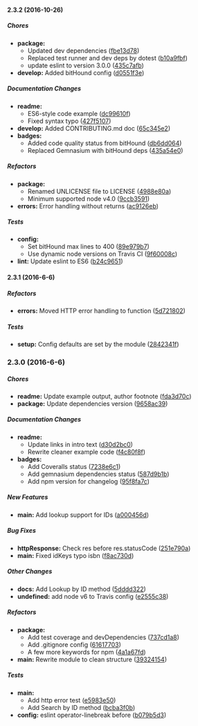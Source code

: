 #### 2.3.2 (2016-10-26)

##### Chores

* **package:**
  * Updated dev dependencies ([fbe13d78](https://github.com/fvdm/nodejs-searchitunes/commit/fbe13d782531c1fe47da66792a1227b71f8d359e))
  * Replaced test runner and dev deps by dotest ([b10a9fbf](https://github.com/fvdm/nodejs-searchitunes/commit/b10a9fbf1b2e176c645c086be178183245dc5228))
  * update eslint to version 3.0.0 ([435c7afb](https://github.com/fvdm/nodejs-searchitunes/commit/435c7afb89488c5cecb0ab3bf0662542427dac7f))
* **develop:** Added bitHound config ([d0551f3e](https://github.com/fvdm/nodejs-searchitunes/commit/d0551f3e15e9e8cac32280bccf496632937a8e17))

##### Documentation Changes

* **readme:**
  * ES6-style code example ([dc99610f](https://github.com/fvdm/nodejs-searchitunes/commit/dc99610f5a2173a6f3e55bfe98a11dc22fbc744f))
  * Fixed syntax typo ([427f5107](https://github.com/fvdm/nodejs-searchitunes/commit/427f51072ea987866b5edde8f41829bbb8723f89))
* **develop:** Added CONTRIBUTING.md doc ([65c345e2](https://github.com/fvdm/nodejs-searchitunes/commit/65c345e219ed6b1ac1388cd309b1135d488299ee))
* **badges:**
  * Added code quality status from bitHound ([db6dd064](https://github.com/fvdm/nodejs-searchitunes/commit/db6dd064127ab67222e3a446f5ac2e8edf22690a))
  * Replaced Gemnasium with bitHound deps ([435a54e0](https://github.com/fvdm/nodejs-searchitunes/commit/435a54e0a8e0f4b172603202a82a50222836c4f2))

##### Refactors

* **package:**
  * Renamed UNLICENSE file to LICENSE ([4988e80a](https://github.com/fvdm/nodejs-searchitunes/commit/4988e80a05440ed0c02c4a8017133a9588e1b0ae))
  * Minimum supported node v4.0 ([9ccb3591](https://github.com/fvdm/nodejs-searchitunes/commit/9ccb35911145b384962c205a0b206b99b2ae31f3))
* **errors:** Error handling without returns ([ac9126eb](https://github.com/fvdm/nodejs-searchitunes/commit/ac9126ebfb1be34103d93dd9df8f2f5dbbc14816))

##### Tests

* **config:**
  * Set bitHound max lines to 400 ([89e979b7](https://github.com/fvdm/nodejs-searchitunes/commit/89e979b78d25fd567bea984f78758cddceddc2e3))
  * Use dynamic node versions on Travis CI ([9f60008c](https://github.com/fvdm/nodejs-searchitunes/commit/9f60008ced5191f16db1b99263aad51becf006e4))
* **lint:** Update eslint to ES6 ([b24c9651](https://github.com/fvdm/nodejs-searchitunes/commit/b24c9651a8f44d14fdd39604db19da0582d97e03))

#### 2.3.1 (2016-6-6)

##### Refactors

* **errors:** Moved HTTP error handling to function ([5d721802](https://github.com/fvdm/nodejs-searchitunes/commit/5d721802dcef2c348d94113f4d336f02aedbb15e))

##### Tests

* **setup:** Config defaults are set by the module ([2842341f](https://github.com/fvdm/nodejs-searchitunes/commit/2842341fd4082a50183de5a5577ff060c81993be))

### 2.3.0 (2016-6-6)

##### Chores

* **readme:** Update example output, author footnote ([fda3d70c](https://github.com/fvdm/nodejs-searchitunes/commit/fda3d70c23dc44fc5f1c5e66ee7f6d155d00dee0))
* **package:** Update dependencies version ([9658ac39](https://github.com/fvdm/nodejs-searchitunes/commit/9658ac39fd07f101f7ca0a0cac5fac5854b7234f))

##### Documentation Changes

* **readme:**
  * Update links in intro text ([d30d2bc0](https://github.com/fvdm/nodejs-searchitunes/commit/d30d2bc0a8cb3d2ba162c934c86fef43872384b2))
  * Rewrite cleaner example code ([f4c80f8f](https://github.com/fvdm/nodejs-searchitunes/commit/f4c80f8f93d8bc3659affe709ea26163ddd87c51))
* **badges:**
  * Add Coveralls status ([7238e6c1](https://github.com/fvdm/nodejs-searchitunes/commit/7238e6c12ef4faa4670f54c716eadf9956d4c24f))
  * Add gemnasium dependencies status ([587d9b1b](https://github.com/fvdm/nodejs-searchitunes/commit/587d9b1bef812afeb45e5b5569baacfae918c120))
  * Add npm version for changelog ([95f8fa7c](https://github.com/fvdm/nodejs-searchitunes/commit/95f8fa7c0ec0cd691d13f027caf97685a5df0a82))

##### New Features

* **main:** Add lookup support for IDs ([a000456d](https://github.com/fvdm/nodejs-searchitunes/commit/a000456d47dbe9678757529f0b6e2ffbfeb13170))

##### Bug Fixes

* **httpResponse:** Check res before res.statusCode ([251e790a](https://github.com/fvdm/nodejs-searchitunes/commit/251e790aaad1ba78ca0bfc6dd897d6d764b4a471))
* **main:** Fixed idKeys typo isbn ([f8ac730d](https://github.com/fvdm/nodejs-searchitunes/commit/f8ac730d316ac6cfe1a601d845858215899293ff))

##### Other Changes

* **docs:** Add Lookup by ID method ([5dddd322](https://github.com/fvdm/nodejs-searchitunes/commit/5dddd322798e2044515431fe42772de99f5cb8bd))
* **undefined:** add node v6 to Travis config ([e2555c38](https://github.com/fvdm/nodejs-searchitunes/commit/e2555c38b69fb9d155a0c8c8889f5ec9ab41216f))

##### Refactors

* **package:**
  * Add test coverage and devDependencies ([737cd1a8](https://github.com/fvdm/nodejs-searchitunes/commit/737cd1a84f49768a0979d06e34301a045494f867))
  * Add .gitignore config ([61617703](https://github.com/fvdm/nodejs-searchitunes/commit/61617703c4308342112b00c35fdd924fcee38e2e))
  * A few more keywords for npm ([4a1a67fd](https://github.com/fvdm/nodejs-searchitunes/commit/4a1a67fdda474539908be92974de58bc5d4e84b4))
* **main:** Rewrite module to clean structure ([39324154](https://github.com/fvdm/nodejs-searchitunes/commit/39324154b528db88a16f6b9487b8501fdfe473f7))

##### Tests

* **main:**
  * Add http error test ([e5983e50](https://github.com/fvdm/nodejs-searchitunes/commit/e5983e501f0e5ce312ced144c0197a4980ac07bc))
  * Add Search by ID method ([bcba3f0b](https://github.com/fvdm/nodejs-searchitunes/commit/bcba3f0b5a3860a91474636074320121e18e4064))
* **config:** eslint operator-linebreak before ([b079b5d3](https://github.com/fvdm/nodejs-searchitunes/commit/b079b5d3eee24aa8c5e59cad226b41e32a5e0149))

